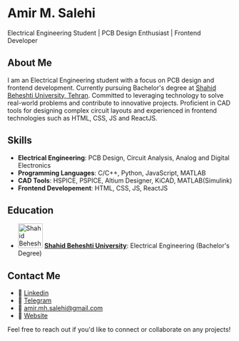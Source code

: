 # Amir M. Salehi

Electrical Engineering Student | PCB Design Enthusiast | Frontend Developer

## About Me

I am an Electrical Engineering student with a focus on PCB design and frontend development. Currently pursuing Bachelor's degree at [Shahid Beheshti University, Tehran](https://sbu.ac.ir). Committed to leveraging technology to solve real-world problems and contribute to innovative projects. Proficient in CAD tools for designing complex circuit layouts and experienced in frontend technologies such as HTML, CSS, JS and ReactJS.

## Skills

- **Electrical Engineering**: PCB Design, Circuit Analysis, Analog and Digital Electronics
- **Programming Languages**: C/C++, Python, JavaScript, MATLAB
- **CAD Tools**: HSPICE, PSPICE, Altium Designer, KiCAD, MATLAB(Simulink)
- **Frontend Developement**: HTML, CSS, JS, ReactJS

## Education

- <img src="https://lc.sbu.ac.ir/wp-content/uploads/2021/07/logo.png" alt="Shahid Beheshti University" width="55" /> **[Shahid Beheshti University](https://sbu.ac.ir)**: Electrical Engineering (Bachelor's Degree)

## Contact Me

- 💼 [Linkedin](https://www.linkedin.com/in/amirm-salehi)
- 📱 [Telegram](https://t.me/amir_mh_salehi)
- 📧 [amir.mh.salehi@gmail.com](mailto:amir.mh.salehi@gmail.com)
- 🚀 [Website](https://amirm-salehi.ir)

Feel free to reach out if you'd like to connect or collaborate on any projects!
